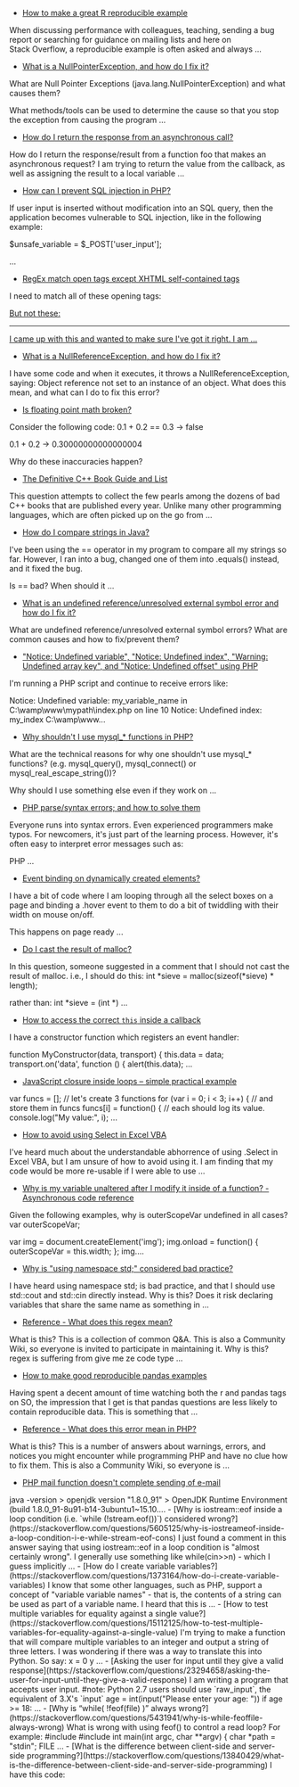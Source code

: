 - [How to make a great R reproducible example](https://stackoverflow.com/questions/5963269/how-to-make-a-great-r-reproducible-example)

When discussing performance with colleagues, teaching, sending a bug report or searching for guidance on mailing lists and here on Stack Overflow, a reproducible example is often asked and always ...

- [What is a NullPointerException, and how do I fix it?](https://stackoverflow.com/questions/218384/what-is-a-nullpointerexception-and-how-do-i-fix-it)

What are Null Pointer Exceptions (java.lang.NullPointerException) and what causes them?

What methods/tools can be used to determine the cause so that you stop the exception from causing the program ...

- [How do I return the response from an asynchronous call?](https://stackoverflow.com/questions/14220321/how-do-i-return-the-response-from-an-asynchronous-call)

How do I return the response/result from a function foo that makes an asynchronous request?
I am trying to return the value from the callback, as well as assigning the result to a local variable ...

- [How can I prevent SQL injection in PHP?](https://stackoverflow.com/questions/60174/how-can-i-prevent-sql-injection-in-php)

If user input is inserted without modification into an SQL query, then the application becomes vulnerable to SQL injection, like in the following example:

$unsafe_variable = $_POST['user_input']; 

...

- [RegEx match open tags except XHTML self-contained tags](https://stackoverflow.com/questions/1732348/regex-match-open-tags-except-xhtml-self-contained-tags)

I need to match all of these opening tags:

<p>
<a href="foo">
But not these:

<br />
<hr class="foo" />
I came up with this and wanted to make sure I've got it right. I am ...

- [What is a NullReferenceException, and how do I fix it?](https://stackoverflow.com/questions/4660142/what-is-a-nullreferenceexception-and-how-do-i-fix-it)

I have some code and when it executes, it throws a NullReferenceException, saying:
  Object reference not set to an instance of an object.
What does this mean, and what can I do to fix this error?

- [Is floating point math broken?](https://stackoverflow.com/questions/588004/is-floating-point-math-broken)

Consider the following code:
0.1 + 0.2 == 0.3  ->  false

0.1 + 0.2         ->  0.30000000000000004

Why do these inaccuracies happen?

- [The Definitive C++ Book Guide and List](https://stackoverflow.com/questions/388242/the-definitive-c-book-guide-and-list)

This question attempts to collect the few pearls among the dozens of bad C++ books that are published every year.
Unlike many other programming languages, which are often picked up on the go from ...

- [How do I compare strings in Java?](https://stackoverflow.com/questions/513832/how-do-i-compare-strings-in-java)

I've been using the == operator in my program to compare all my strings so far.
However, I ran into a bug, changed one of them into .equals() instead, and it fixed the bug.

Is == bad? When should it ...

- [What is an undefined reference/unresolved external symbol error and how do I fix it?](https://stackoverflow.com/questions/12573816/what-is-an-undefined-reference-unresolved-external-symbol-error-and-how-do-i-fix)

What are undefined reference/unresolved external symbol errors? What are common causes and how to fix/prevent them?

- ["Notice: Undefined variable", "Notice: Undefined index", "Warning: Undefined array key", and "Notice: Undefined offset" using PHP](https://stackoverflow.com/questions/4261133/notice-undefined-variable-notice-undefined-index-warning-undefined-arr)

I'm running a PHP script and continue to receive errors like:

Notice: Undefined variable: my_variable_name in C:\wamp\www\mypath\index.php on line 10
Notice: Undefined index: my_index C:\wamp\www\...

- [Why shouldn't I use mysql_* functions in PHP?](https://stackoverflow.com/questions/12859942/why-shouldnt-i-use-mysql-functions-in-php)

What are the technical reasons for why one shouldn't use mysql_* functions? (e.g. mysql_query(), mysql_connect() or mysql_real_escape_string())?

Why should I use something else even if they work on ...

- [PHP parse/syntax errors; and how to solve them](https://stackoverflow.com/questions/18050071/php-parse-syntax-errors-and-how-to-solve-them)

Everyone runs into syntax errors. Even experienced programmers make typos. For newcomers, it's just part of the learning process. However, it's often easy to interpret error messages such as:

PHP ...

- [Event binding on dynamically created elements?](https://stackoverflow.com/questions/203198/event-binding-on-dynamically-created-elements)

I have a bit of code where I am looping through all the select boxes on a page and binding a .hover event to them to do a bit of twiddling with their width on mouse on/off.

This happens on page ready ...

- [Do I cast the result of malloc?](https://stackoverflow.com/questions/605845/do-i-cast-the-result-of-malloc)

In this question, someone suggested in a comment that I should not cast the result of malloc. i.e., I should do this:
int *sieve = malloc(sizeof(*sieve) * length);

rather than:
int *sieve = (int *) ...

- [How to access the correct `this` inside a callback](https://stackoverflow.com/questions/20279484/how-to-access-the-correct-this-inside-a-callback)

I have a constructor function which registers an event handler:


function MyConstructor(data, transport) {
    this.data = data;
    transport.on('data', function () {
        alert(this.data);
    ...

- [JavaScript closure inside loops – simple practical example](https://stackoverflow.com/questions/750486/javascript-closure-inside-loops-simple-practical-example)

var funcs = [];
// let's create 3 functions
for (var i = 0; i < 3; i++) {
  // and store them in funcs
  funcs[i] = function() {
    // each should log its value.
    console.log("My value:", i);
  ...

- [How to avoid using Select in Excel VBA](https://stackoverflow.com/questions/10714251/how-to-avoid-using-select-in-excel-vba)

I've heard much about the understandable abhorrence of using .Select in Excel VBA, but I am unsure of how to avoid using it. I am finding that my code would be more re-usable if I were able to use ...

- [Why is my variable unaltered after I modify it inside of a function? - Asynchronous code reference](https://stackoverflow.com/questions/23667086/why-is-my-variable-unaltered-after-i-modify-it-inside-of-a-function-asynchron)

Given the following examples, why is outerScopeVar undefined in all cases?
var outerScopeVar;

var img = document.createElement('img');
img.onload = function() {
    outerScopeVar = this.width;
};
img....

- [Why is "using namespace std;" considered bad practice?](https://stackoverflow.com/questions/1452721/why-is-using-namespace-std-considered-bad-practice)

I have heard using namespace std; is bad practice, and that I should use std::cout and std::cin directly instead.
Why is this? Does it risk declaring variables that share the same name as something in ...

- [Reference - What does this regex mean?](https://stackoverflow.com/questions/22937618/reference-what-does-this-regex-mean)

What is this?
This is a collection of common Q&A. This is also a Community Wiki, so everyone is invited to participate in maintaining it.
Why is this?
regex is suffering from give me ze code type ...

- [How to make good reproducible pandas examples](https://stackoverflow.com/questions/20109391/how-to-make-good-reproducible-pandas-examples)

Having spent a decent amount of time watching both the r and pandas tags on SO, the impression that I get is that pandas questions are less likely to contain reproducible data. This is something that ...

- [Reference - What does this error mean in PHP?](https://stackoverflow.com/questions/12769982/reference-what-does-this-error-mean-in-php)

What is this?
This is a number of answers about warnings, errors, and notices you might encounter while programming PHP and have no clue how to fix them. This is also a Community Wiki, so everyone is ...

- [PHP mail function doesn't complete sending of e-mail](https://stackoverflow.com/questions/24644436/php-mail-function-doesnt-complete-sending-of-e-mail)

<?php
    $name = $_POST['name'];
    $email = $_POST['email'];
    $message = $_POST['message'];
    $from = 'From: yoursite.com';
    $to = 'contact@yoursite.com';
    $subject = 'Customer ...

- [Why does jQuery or a DOM method such as getElementById not find the element?](https://stackoverflow.com/questions/14028959/why-does-jquery-or-a-dom-method-such-as-getelementbyid-not-find-the-element)

What are the possible reasons for document.getElementById, $("#id") or any other DOM method / jQuery selector not finding the elements?
Example problems include:

jQuery silently failing to ...

- [How to fix "Headers already sent" error in PHP](https://stackoverflow.com/questions/8028957/how-to-fix-headers-already-sent-error-in-php)

When running my script, I am getting several errors like this:
  Warning: Cannot modify header information - headers already sent by (output started at /some/file.php:12) in /some/file.php on line 23...

- [Is Java "pass-by-reference" or "pass-by-value"?](https://stackoverflow.com/questions/40480/is-java-pass-by-reference-or-pass-by-value)

I always thought Java uses pass-by-reference. However, I read a blog post which claims that Java uses pass-by-value. I don't think I understand the distinction the author is making.
What is the ...

- [UTF-8 all the way through](https://stackoverflow.com/questions/279170/utf-8-all-the-way-through)

I'm setting up a new server and want to support UTF-8 fully in my web application. I have tried this in the past on existing servers and always seem to end up having to fall back to ISO-8859-1.

Where ...

- [How can I access and process nested objects, arrays, or JSON?](https://stackoverflow.com/questions/11922383/how-can-i-access-and-process-nested-objects-arrays-or-json)

I have a nested data structure containing objects and arrays. How can I extract the information, i.e. access a specific or multiple values (or keys)?

For example:

var data = {
    code: 42,
    ...

- [Why can templates only be implemented in the header file?](https://stackoverflow.com/questions/495021/why-can-templates-only-be-implemented-in-the-header-file)

Quote from The C++ standard library: a tutorial and handbook:
  The only portable way of using templates at the moment is to implement them in header files by using inline functions.
Why is this?

(...

- [Official locator strategies for the webdriver](https://stackoverflow.com/questions/48369043/official-locator-strategies-for-the-webdriver)

In the official W3C webdriver documentation, it's clearly stated that the location strategies are:
State                       Keyword
-----------------------------------------------
CSS selector      ...

- [When to use single quotes, double quotes, and backticks in MySQL](https://stackoverflow.com/questions/11321491/when-to-use-single-quotes-double-quotes-and-backticks-in-mysql)

I am trying to learn the best way to write queries. I also understand the importance of being consistent. Until now, I have randomly used single quotes, double quotes, and backticks without any real ...

- [How do you parse and process HTML/XML in PHP?](https://stackoverflow.com/questions/3577641/how-do-you-parse-and-process-html-xml-in-php)

How can one parse HTML/XML and extract information from it?

- [How to use ThreeTenABP in Android Project](https://stackoverflow.com/questions/38922754/how-to-use-threetenabp-in-android-project)

I'm using Android Studio 2.1.2 and my Java setup is the following:
>java -version
> openjdk version "1.8.0_91"
> OpenJDK Runtime Environment (build 1.8.0_91-8u91-b14-3ubuntu1~15.10....

- [Why is iostream::eof inside a loop condition (i.e. `while (!stream.eof())`) considered wrong?](https://stackoverflow.com/questions/5605125/why-is-iostreameof-inside-a-loop-condition-i-e-while-stream-eof-cons)

I just found a comment in this answer saying that using iostream::eof in a loop condition is "almost certainly wrong". I generally use something like while(cin>>n) - which I guess implicitly ...

- [How do I create variable variables?](https://stackoverflow.com/questions/1373164/how-do-i-create-variable-variables)

I know that some other languages, such as PHP, support a concept of "variable variable names" - that is, the contents of a string can be used as part of a variable name.
I heard that this is ...

- [How to test multiple variables for equality against a single value?](https://stackoverflow.com/questions/15112125/how-to-test-multiple-variables-for-equality-against-a-single-value)

I'm trying to make a function that will compare multiple variables to an integer and output a string of three letters. I was wondering if there was a way to translate this into Python. So say:
x = 0
y ...

- [Asking the user for input until they give a valid response](https://stackoverflow.com/questions/23294658/asking-the-user-for-input-until-they-give-a-valid-response)

I am writing a program that accepts user input.
#note: Python 2.7 users should use `raw_input`, the equivalent of 3.X's `input`
age = int(input("Please enter your age: "))
if age >= 18: 
 ...

- [Why is “while( !feof(file) )” always wrong?](https://stackoverflow.com/questions/5431941/why-is-while-feoffile-always-wrong)

What is wrong with using feof() to control a read loop?  For example:
#include <stdio.h>
#include <stdlib.h>

int
main(int argc, char **argv)
{
    char *path = "stdin";
    FILE ...

- [What is the difference between client-side and server-side programming?](https://stackoverflow.com/questions/13840429/what-is-the-difference-between-client-side-and-server-side-programming)

I have this code:

<script type="text/javascript">
    var foo = 'bar';
    <?php
        file_put_contents('foo.txt', ' + foo + ');
    ?>

    var baz = <?php echo 42; ?>;
    ...

- [What to do with mysqli problems? Errors like mysqli_fetch_array(): Argument #1 must be of type mysqli_result and such](https://stackoverflow.com/questions/22662488/what-to-do-with-mysqli-problems-errors-like-mysqli-fetch-array-argument-1-m)

In my local/development environment, the MySQLi query is performing OK. However, when I upload it on my web host environment, I get this error:

Fatal error: Call to a member function bind_param() on ...

- [What causes a java.lang.ArrayIndexOutOfBoundsException and how do I prevent it?](https://stackoverflow.com/questions/5554734/what-causes-a-java-lang-arrayindexoutofboundsexception-and-how-do-i-prevent-it)

What does ArrayIndexOutOfBoundsException mean and how do I get rid of it? 

Here is a code sample that triggers the exception:

String[] names = { "tom", "bob", "harry" };
for (int i = 0; i <= ...

- [What is The Rule of Three?](https://stackoverflow.com/questions/4172722/what-is-the-rule-of-three)

What does copying an object mean?
What are the copy constructor and the copy assignment operator?
When do I need to declare them myself?
How can I prevent my objects from being copied?

- [SQL injection that gets around mysql_real_escape_string()](https://stackoverflow.com/questions/5741187/sql-injection-that-gets-around-mysql-real-escape-string)

Is there an SQL injection possibility even when using mysql_real_escape_string() function?

Consider this sample situation. SQL is constructed in PHP like this:

$login = mysql_real_escape_string(...

- [How does the "this" keyword work, and when should it be used?](https://stackoverflow.com/questions/3127429/how-does-the-this-keyword-work-and-when-should-it-be-used)

I am looking to find a clear explanation of what the "this" keyword does, and how to use it correctly.
It seems to behave strangely, and I don't fully understand why.
How does this work and ...

- [Scanner is skipping nextLine() after using next() or nextFoo()?](https://stackoverflow.com/questions/13102045/scanner-is-skipping-nextline-after-using-next-or-nextfoo)

I am using the Scanner methods nextInt() and nextLine() for reading input. 

It looks like this:

System.out.println("Enter numerical value");    
int option;
option = input.nextInt(); // Read ...

- [How slicing in Python works](https://stackoverflow.com/questions/509211/how-slicing-in-python-works)

How does Python's slice notation work? That is: when I write code like a[x:y:z], a[:], a[::2] etc., how can I understand which elements end up in the slice? Please include references where appropriate....

- [What is a debugger and how can it help me diagnose problems?](https://stackoverflow.com/questions/25385173/what-is-a-debugger-and-how-can-it-help-me-diagnose-problems)

This is intended to be a general-purpose question to assist new programmers who have a problem with a program, but who do not know how to use a debugger to diagnose the cause of the problem.
This ...

- [List of lists changes reflected across sublists unexpectedly](https://stackoverflow.com/questions/240178/list-of-lists-changes-reflected-across-sublists-unexpectedly)

I created a list of lists:
>>> xs = [[1] * 4] * 3
>>> print(xs)
[[1, 1, 1, 1], [1, 1, 1, 1], [1, 1, 1, 1]]

Then, I changed one of the innermost values:
>>> xs[0][0] = 5
>...

- [How can I pivot a dataframe?](https://stackoverflow.com/questions/47152691/how-can-i-pivot-a-dataframe)

What is pivot?
How do I pivot?
Long format to wide format?

I've seen a lot of questions that ask about pivot tables, even if they don't know it.  It is virtually impossible to write a canonical ...

